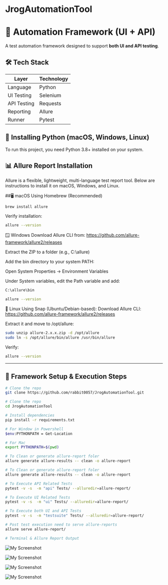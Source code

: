 # JrogAutomationTool

# 🔄 Automation Framework (UI + API)

A test automation framework designed to support **both UI and API testing**.

## 🛠️ Tech Stack

| Layer      | Technology                       |
|------------|----------------------------------|
| Language   | Python                           |
| UI Testing | Selenium                         |
| API Testing| Requests                         |
| Reporting  | Allure                           |
| Runner     | Pytest                           |

## 🐍 Installing Python (macOS, Windows, Linux)
To run this project, you need Python 3.8+ installed on your system.

## 📊 Allure Report Installation
Allure is a flexible, lightweight, multi-language test report tool. Below are instructions to install it on macOS, Windows, and Linux.

##🖥 macOS
Using Homebrew (Recommended)
```bash
brew install allure
```
Verify installation:
```bash
allure --version
```
🪟 Windows
Download Allure CLI from:
https://github.com/allure-framework/allure2/releases

Extract the ZIP to a folder (e.g., C:\allure)

Add the bin directory to your system PATH:

Open System Properties → Environment Variables

Under System variables, edit the Path variable and add:
```bash
C:\allure\bin
```
```bash
allure --version
```
🐧 Linux
Using Snap (Ubuntu/Debian-based):
Download Allure CLI:
https://github.com/allure-framework/allure2/releases

Extract it and move to /opt/allure:

```bash
sudo unzip allure-2.x.x.zip -d /opt/allure
sudo ln -s /opt/allure/bin/allure /usr/bin/allure
```
Verify:
```bash
allure --version
```

---

## 📁 Framework Setup & Execution Steps
```bash
# Clone the repo
git clone https://github.com/rabbit0057/JrogAutomationTool.git
```
```bash
# Clone the repo
cd JrogAutomationTool
```
```bash
# Install dependencies
pip install -r requirements.txt
```
```bash
# For Window in Powershell
$env:PYTHONPATH = Get-Location
```
```bash
# For Mac 
export PYTHONPATH=$(pwd)
```
```bash
# To Clean or generate allure-report foler 
allure generate allure-results -- clean -o allure-report
```

```bash
# To Clean or generate allure-report foler 
allure generate allure-results -- clean -o allure-report
```
```bash
# To Execute API Related Tests
pytest -v -s  -m "api" Tests/ --alluredir=allure-report/
```
```bash
# To Execute UI Related Tests
pytest -v -s  -m "ui" Tests/ --alluredir=allure-report/
```
```bash
# To Execute both UI and API Tests
pytest -v -s  -m "testsuite" Tests/ --alluredir=allure-report/
```
```bash
# Post test execution need to serve allure-reports
allure serve allure-report/
```

```bash
# Terminal & Allure Report Output
```
![My Screenshot](https://drive.google.com/uc?export=view&id=1vTZZKJm5eazft1ip9yJ-au5ShOTYLU_m)

![My Screenshot](https://drive.google.com/uc?export=view&id=1LQ1RU97qByUAN6Afn6gh9mACgygf5O8p)

![My Screenshot](https://drive.google.com/uc?export=view&id=1uAlL2ztnUmD_1XA3w4TBYWF7ACo4kDX7)

![My Screenshot](https://drive.google.com/uc?export=view&id=1Ky5fzs8JGGBbOr5mCeIpn2pQXAgkySoY)










